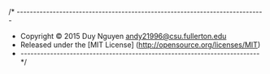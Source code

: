 /* ----------------------------------------------------------------------------
* Copyright &copy; 2015 Duy Nguyen <andy21996@csu.fullerton.edu>
* Released under the [MIT License] (http://opensource.org/licenses/MIT)
* ------------------------------------------------------------------------- */
